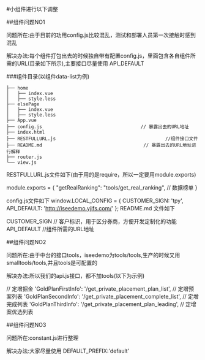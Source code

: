#小组件进行以下调整


##组件问题NO1

问题所在:由于目前的功用config.js比较混乱，测试和部署人员第一次接触时感到混乱

解决办法:每个组件打包出去的时候独自带有配置config.js，里面包含各自组件所需的URL(目录如下所示),主要接口尽量使用 API_DEFAULT

###组件目录(以组件data-list为例)   
 
```                                
├── home
│   ├── index.vue
│   ├── style.less
├── elsePage
│   ├── index.vue
│   ├── style.less
├── App.vue
├── config.js                                    // 暴露出去的URL地址
├── index.html
├── RESTFULLURL.js                                        //组件接口文件
├── README.md                                     // 暴露出去的URL地址进行解释
├── router.js
└── view.js
```
RESTFULLURL.js文件如下(由于用的是require，所以一定要用module.exports)

module.exports = {
  "getRealRanking": "tools/get_real_ranking", // 数据榜单
}

config.js文件如下
window.LOCAL_CONFIG = {
  CUSTOMER_SIGN: 'tpy',
  API_DEFAULT: 'http://iseedemo.yjifs.com/' 
};
README.md 文件如下

  CUSTOMER_SIGN   // 客户标识，用于区分券商，方便开发定制化的功能
  API_DEFAULT     //组件所需的URL地址
  
##组件问题NO2

问题所在:由于中台的接口tools，iseedemo为tools/tools,生产的时候又用smalltools/tools,并且tools是可配置的

解决办法:所以我们的api.js接口，都不加tools(以下为示例)

 // 定增掘金
  'GoldPlanFirstInfo': '/get_private_placement_plan_list', // 定增预案列表
  'GoldPlanSecondInfo': '/get_private_placement_complete_list', // 定增完成列表
  'GoldPlanThirdInfo': '/get_private_placement_plan_leading', // 定增案优选列表
  
##组件问题NO3

问题所在:constant.js进行整理

解决办法:大家尽量使用 DEFAULT_PREFIX:'default'
